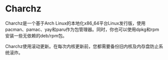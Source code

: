 # Charchz

Charchz是一个基于Arch Linux的本地化x86_64平台Linux发行版，使用pacman、pamac、yay和paru作为包管理器。同时，你也可以使用dpkg和rpm安装一些无依赖的deb/rpm包。    
    
Charchz使用滚动更新。在每次内核更新前，您都需要备份旧内核及内存盘防止系统滚炸。    

